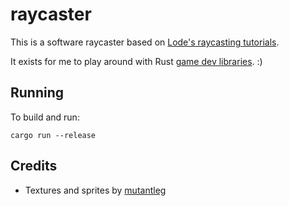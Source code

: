 # raycaster

This is a software raycaster based on [Lode's raycasting tutorials](https://lodev.org/cgtutor/index.html).

It exists for me to play around with Rust [game dev libraries](https://arewegameyet.com/). :)

## Running

To build and run:

```
cargo run --release
```

## Credits

- Textures and sprites by [mutantleg](https://mutantleg.itch.io/)
